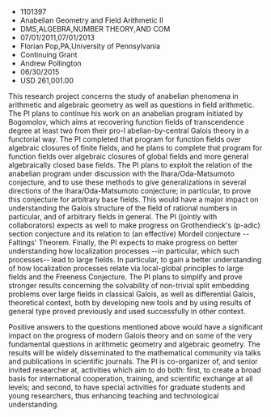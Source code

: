 
* 1101397
* Anabelian Geometry and Field Arithmetic II
* DMS,ALGEBRA,NUMBER THEORY,AND COM
* 07/01/2011,07/01/2013
* Florian Pop,PA,University of Pennsylvania
* Continuing Grant
* Andrew Pollington
* 06/30/2015
* USD 261,001.00

This research project concerns the study of anabelian phenomena in arithmetic
and algebraic geometry as well as questions in field arithmetic. The PI plans to
continue his work on an anabelian program initiated by Bogomolov, which aims at
recovering function fields of transcendence degree at least two from their pro-l
abelian-by-central Galois theory in a functorial way. The PI completed that
program for function fields over algebraic closures of finite fields, and he
plans to complete that program for function fields over algebraic closures of
global fields and more general algebraically closed base fields. The PI plans to
exploit the relation of the anabelian program under discussion with the
Ihara/Oda-Matsumoto conjecture, and to use these methods to give generalizations
in several directions of the Ihara/Oda-Matsumoto conjecture; in particular, to
prove this conjecture for arbitrary base fields. This would have a major impact
on understanding the Galois structure of the field of rational numbers in
particular, and of arbitrary fields in general. The PI (jointly with
collaborators) expects as well to make progress on Grothendieck's (p-adic)
section conjecture and its relation to (an effective) Mordell conjecture
--Faltings' Theorem. Finally, the PI expects to make progress on better
understanding how localization processes --in particular, which such processes--
lead to large fields. In particular, to gain a better understanding of how
localization processes relate via local-global principles to large fields and
the Freeness Conjecture. The PI plans to simplify and prove stronger results
concerning the solvability of non-trivial split embedding problems over large
fields in classical Galois, as well as differential Galois, theoretical context,
both by developing new tools and by using results of general type proved
previously and used successfully in other context.

Positive answers to the questions mentioned above would have a significant
impact on the progress of modern Galois theory and on some of the very
fundamental questions in arithmetic geometry and algebraic geometry. The results
will be widely disseminated to the mathematical community via talks and
publications in scientific journals. The PI is co-organizer of, and senior
invited researcher at, activities which aim to do both: first, to create a broad
basis for international cooperation, training, and scientific exchange at all
levels; and second, to have special activities for graduate students and young
researchers, thus enhancing teaching and technological understanding.
